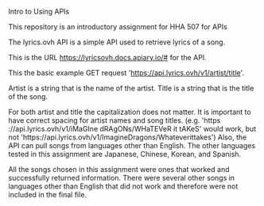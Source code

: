 Intro to Using APIs

This repository is an introductory assignment for HHA 507 for APIs

The lyrics.ovh API is a simple API used to retrieve lyrics of a song.

This is the URL https://lyricsovh.docs.apiary.io/# for the API.

This the basic example GET request 'https://api.lyrics.ovh/v1/artist/title'.

Artist is a string that is the name of the artist.
Title is a string that is the title of the song.

For both artist and title the capitalization does not matter.
It is important to have correct spacing for artist names and song titles.
(e.g. 'https​://api.lyrics.ovh/v1/iMaGIne dRAgONs/WHaTEVeR it tAKeS' would work, but not
'https​://api.lyrics.ovh/v1/ImagineDragons/Whateverittakes')
Also, the API can pull songs from languages other than English. 
The other languages tested in this assignment are Japanese, Chinese, Korean, and Spanish.

All the songs chosen in this assignment were ones that worked and successfully returned 
information. There were several other songs in languages other than English that did not work 
and therefore were not included in the final file.